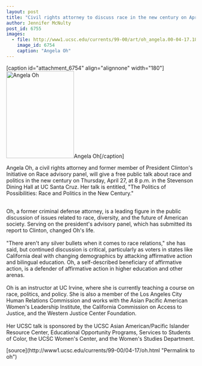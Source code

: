 ```yaml
---
layout: post
title: "Civil rights attorney to discuss race in the new century on April 27"
author: Jennifer McNulty
post_id: 6755
images:
  - file: http://www1.ucsc.edu/currents/99-00/art/oh_angela.00-04-17.180.jpg
    image_id: 6754
    caption: "Angela Oh"
---
```


[caption id="attachment_6754" align="alignnone" width="180"]<a href="http://localhost/mysite/wp-content/uploads/2000/04/oh_angela.00-04-17.180.jpg"><img class="size-full wp-image-6754" src="http://localhost/mysite/wp-content/uploads/2000/04/oh_angela.00-04-17.180.jpg" alt="Angela Oh" width="180" height="232" /></a>Angela Oh[/caption]
<p>
  Angela Oh, a civil rights attorney and former member of President Clinton's Initiative on Race advisory panel, will give a free public talk about race and politics in the new century on Thursday, April 27, at 8 p.m. in the Stevenson Dining Hall at UC Santa Cruz. Her talk is entitled, "The Politics of Possibilities: Race and Politics in the New Century."<br>
  <br>
</p>Oh, a former criminal defense attorney, is a leading figure in the public discussion of issues related to race, diversity, and the future of American society. Serving on the president's advisory panel, which has submitted its report to Clinton, changed Oh's life.<br>
<br>
"There aren't any silver bullets when it comes to race relations," she has said, but continued discussion is critical, particularly as voters in states like California deal with changing demographics by attacking affirmative action and bilingual education. Oh, a self-described beneficiary of affirmative action, is a defender of affirmative action in higher education and other arenas.<br>
<br>
Oh is an instructor at UC Irvine, where she is currently teaching a course on race, politics, and policy. She is also a member of the Los Angeles City Human Relations Commission and works with the Asian Pacific American Women's Leadership Institute, the California Commission on Access to Justice, and the Western Justice Center Foundation.<br>
<br>
Her UCSC talk is sponsored by the UCSC Asian American/Pacific Islander Resource Center, Educational Opportunity Programs, Services to Students of Color, the UCSC Women's Center, and the Women's Studies Department.
<p>

</p>
[source](http://www1.ucsc.edu/currents/99-00/04-17/oh.html "Permalink to oh")
